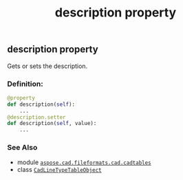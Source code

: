 ﻿---
title: description property
second_title: Aspose.CAD for Python via .NET API References
description: 
type: docs
weight: 80
url: /aspose.cad.fileformats.cad.cadtables/cadlinetypetableobject/description/
is_root: false
---

## description property


Gets or sets the description.
### Definition:
```python
@property
def description(self):
    ...
@description.setter
def description(self, value):
    ...
```

### See Also
* module [`aspose.cad.fileformats.cad.cadtables`](../../)
* class [`CadLineTypeTableObject`](/cad/python-net/aspose.cad.fileformats.cad.cadtables/cadlinetypetableobject)
